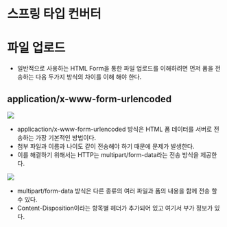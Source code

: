 # 스프링 타입 컨버터
## 

# 파일 업로드
- 일반적으로 사용하는 HTML Form을 통한 파일 업로드를 이해하려면 먼저 폼을 전송하는 다음 두가지 방식의 차이를 이해 해야 한다.

## application/x-www-form-urlencoded
![](https://velog.velcdn.com/images/hong-brother/post/3b3b1ca0-d589-4e1c-bd2b-6708cfb598eb/image.png)

- applicaction/x-www-form-urlencoded 방식은 HTML 폼 데이터를 서버로 전송하는 가장 기본적인 방법이다.
- 첨부 파일과 이름과 나이도 같이 전송해야 하기 때문에 문제가 발생한다. 
- 이를 해결하기 위해서는 HTTP는 multipart/form-data라는 전송 방식을 제공한다.

![](https://velog.velcdn.com/images/hong-brother/post/d311f110-4484-439f-b2b8-7333a92106a7/image.png)

- multipart/form-data 방식은 다른 종류의 여러 파일과 폼의 내용을 함께 전송 할 수 있다.
- Content-Disposition이라는 항목별 헤더가 추가되어 있고 여기서 부가 정보가 있다.
